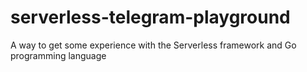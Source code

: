 # serverless-telegram-playground
A way to get some experience with the Serverless framework and Go programming language
